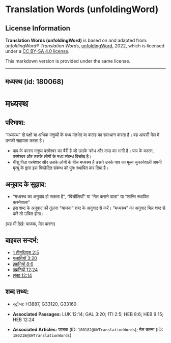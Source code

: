 # Translation Words (unfoldingWord)

## License Information

**Translation Words (unfoldingWord)** is based on and adapted from: _unfoldingWord® Translation Words_, [unfoldingWord](https://unfoldingword.org/utw), 2022, which is licensed under a [CC BY-SA 4.0 license](https://creativecommons.org/licenses/by-sa/4.0/legalcode.en).

This markdown version is provided under the same license.



--------------------------------

## मध्यस्थ (id: 180068)

मध्यस्थ
=======

परिभाषा:
--------

“मध्यस्थ” दो पक्षों या अधिक मनुष्यों के मध्य मतभेद या कलह का समाधान करता है। वह आपसी मेल में उनकी सहायता करता है।

* पाप के कारण मनुष्य परमेश्वर का बैरी है जो उसके क्रोध और दण्ड का भागी है। पाप के कारण, परमेश्वर और उसके लोगों के मध्य संबन्ध विच्छेद है।
* यीशु पिता परमेश्वर और उसके लोगों के बीच मध्यस्थ है उसने उनके पाप का मूल्य चुकानेवाली अपनी मृत्यु के द्वारा इस विच्छेदित संबन्ध को पुनः स्थापित कर दिया है।

अनुवाद के सुझाव:
----------------

* “मध्यस्थ का अनुवाद हो सकता है”, “बिचौलियाँ” या “मेल कराने वाला” या “शान्ति स्थापित करनेवाला”
* इस शब्द के अनुवाद की तुलना “याजक” शब्द के अनुवाद से करें। “मध्यस्थ” का अनुवाद भिन्न शब्द से करें तो उचित होगा।

(यह भी देखें: याजक, मेल करना)

बाइबल सन्दर्भ:
--------------

* [1 तीमुथियुस 2:5](https://ref.ly/1Tim0:0)
* [गलातियों 3:20](https://ref.ly/Gal3:20)
* [इब्रानियों 8:6](https://ref.ly/Heb8:6)
* [इब्रानियों 12:24](https://ref.ly/Heb12:24)
* [लूका 12:14](https://ref.ly/Luke12:14)

शब्द तथ्य:
----------

* स्ट्रोंग्स: H3887, G33120, G33160

* **Associated Passages:** LUK 12:14; GAL 3:20; 1TI 2:5; HEB 8:6; HEB 9:15; HEB 12:24
* **Associated Articles:** याजक (ID: `180182@UWTranslationWords`); मेल करना (ID: `180218@UWTranslationWords`)

